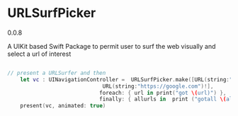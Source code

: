 # URLSurfPicker

0.0.8

A UIKit based Swift Package to permit user to surf the web visually 
       and select a url of interest
       
````swift

// present a URLSurfer and then
    let vc : UINavigationController =  URLSurfPicker.make([URL(string:"https://apple.com")!,
                              URL(string:"https://google.com")!],
                             foreach: { url in print("got \(url)") },
                             finally: { allurls in  print ("gotall \(allurls)") })
    present(vc, animated: true)


````
